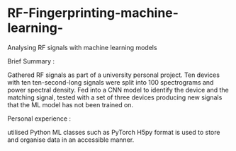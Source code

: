 # RF-Fingerprinting-machine-learning-
Analysing RF signals with machine learning models 



Brief Summary :

Gathered RF signals as part of a university personal project.
Ten devices with ten ten-second-long signals were split into 100 spectrograms and power spectral density.
Fed into a CNN model to  identify the device and the matching signal,
tested with a set of three devices producing new signals that the ML model has not been trained on. 


Personal experience :

utilised Python ML classes such as PyTorch
H5py format is used to store and organise data in an accessible manner. 


